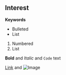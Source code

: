 ## Interest

**Keywords** 



- Bulleted
- List

1. Numbered
2. List

**Bold** and _Italic_ and `Code` text

[Link](url) and ![Image](src)
```

